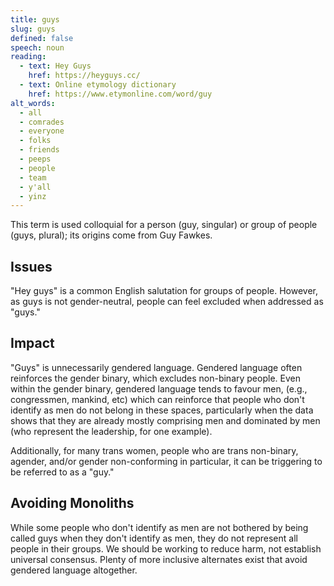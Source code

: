 ```yaml
---
title: guys
slug: guys
defined: false
speech: noun
reading:
  - text: Hey Guys
    href: https://heyguys.cc/
  - text: Online etymology dictionary
    href: https://www.etymonline.com/word/guy
alt_words:
  - all
  - comrades
  - everyone
  - folks
  - friends
  - peeps
  - people
  - team
  - y'all
  - yinz
---
```


This term is used colloquial for a person (guy, singular) or group of people (guys, plural); its origins come from Guy Fawkes.

## Issues
"Hey guys" is a common English salutation for groups of people. However, as guys is not gender-neutral, people can feel excluded when addressed as "guys."

## Impact
"Guys" is unnecessarily gendered language. Gendered language often reinforces the gender binary, which excludes non-binary people. Even within the gender binary, gendered language tends to favour men, (e.g., congressmen, mankind, etc) which can reinforce that people who don't identify as men do not belong in these spaces, particularly when the data shows that they are already mostly comprising men and dominated by men (who represent the leadership, for one example).

Additionally, for many trans women, people who are trans non-binary, agender, and/or gender non-conforming in particular, it can be triggering to be referred to as a "guy."

## Avoiding Monoliths
While some people who don't identify as men are not bothered by being called guys when they don't identify as men, they do not represent all people in their groups. We should be working to reduce harm, not establish universal consensus. Plenty of more inclusive alternates exist that avoid gendered language altogether.

